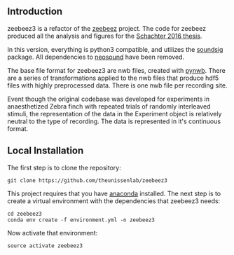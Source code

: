 ## Introduction

zeebeez3 is a refactor of the [zeebeez](https://github.com/theunissenlab/zeebeez) project. The code
for zeebeez produced all the analysis and figures for the [Schachter 2016 thesis](http://pqdtopen.proquest.com/pubnum/10192590.html).

In this version, everything is python3 compatible, and utilizes the [soundsig](https://github.com/theunissenlab/soundsig)
package. All dependencies to [neosound](https://github.com/theunissenlab/neosound) have
been removed.

The base file format for zeebeez3 are nwb files, created with [pynwb](https://github.com/NeurodataWithoutBorders/pynwb).
There are a series of transformations applied to the nwb files that produce hdf5 files with highly preprocessed data. There
is one nwb file per recording site.

Event though the original codebase was developed for experiments in anaesthetized Zebra finch with
repeated trials of randomly interleaved stimuli, the representation of the data in the Experiment object
is relatively neutral to the type of recording. The data is represented in it's continuous format.


## Local Installation

The first step is to clone the repository:

    git clone https://github.com/theunissenlab/zeebeez3
    
This project requires that you have [anaconda](https://www.anaconda.com/download/#linux) installed. The
next step is to create a virtual environment with the dependencies
that zeebeez3 needs:

    cd zeebeez3
    conda env create -f environment.yml -n zeebeez3

Now activate that environment:

    source activate zeebeez3



